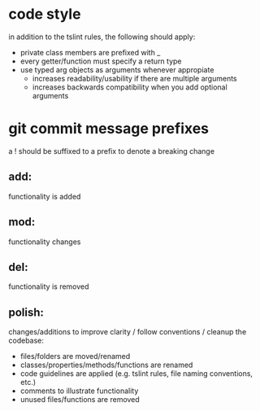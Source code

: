 # code style
in addition to the tslint rules, the following should apply:
* private class members are prefixed with _
* every getter/function must specify a return type
* use typed arg objects as arguments whenever appropiate
    * increases readability/usability if there are multiple arguments
    * increases backwards compatibility when you add optional arguments

# git commit message prefixes
a ! should be suffixed to a prefix to denote a breaking change
## **add**:
functionality is added
## **mod**:
functionality changes
## **del**:
functionality is removed
## **polish**:
changes/additions to improve clarity / follow conventions / cleanup the codebase:
* files/folders are moved/renamed
* classes/properties/methods/functions are renamed
* code guidelines are applied (e.g. tslint rules, file naming conventions, etc.)
* comments to illustrate functionality
* unused files/functions are removed